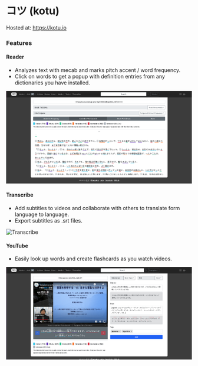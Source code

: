 # コツ (kotu)
Hosted at: https://kotu.io

### Features

#### Reader

- Analyzes text with mecab and marks pitch accent / word frequency.
- Click on words to get a popup with definition entries from any dictionaries you have installed.

![Reader](.github/reader.png)

#### Transcribe

- Add subtitles to videos and collaborate with others to translate form language to language.
- Export subtitles as .srt files.

![Transcribe](.github/transcibe.png)

#### YouTube

- Easily look up words and create flashcards as you watch videos.

![YouTube](.github/youtube.png)
